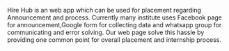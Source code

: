Hire Hub is an web app which can be used for placement regarding Announcement and process.
Currently many institute uses Facebook page for announcement,Google form for collecting data and whatsapp group for communicating and error solving.
Our web page solve this hassle by providing one common point for overall placement and internship process.

